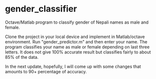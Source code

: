 # gender_classifier
Octave/Matlab program to classify gender of Nepali names as male and female.

Clone the project in your local device and implement in Matlab/octave environment.
Run "gender_predictor.m" and then enter your name.
The program classifies your name as male or female depending on last three letters.
It does not give 100% accurate result but classifies fairly to about 85% of the data.

In the next update, hopefully, I will come up with some changes that amounts to 90+ percentage of accuracy.
